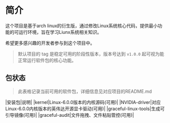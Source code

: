 # 简介

这个项目是基于arch linux的衍生版，通过修改Linux系统核心代码，提供最小功能的可运行环境，旨在学习Liunx系统相关知识。

希望更多感兴趣的开发者参与到这个项目中。

> 默认项目的 tag 是稳定可用的阶段性版本，版本号达到 `v1.0.0` 起可视为能正常运行软件包的核心功能。

## 包状态

> 此表格记录当前可用的软件包，详细信息见对应项目的README.md

|安装包|说明|
|kernel|Linux-6.0.0版本的内核源码(可用)|
|NVIDIA-driver|对应Linux-6.0.0内核版本的英伟达开源显卡驱动(可用)|
|graceful-linux-tools|生成可引导镜像(可用)|
|graceful-audit|文件拖拽、文件粘贴管控(可用)|

